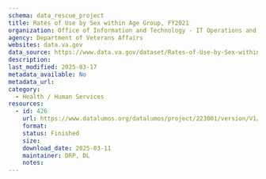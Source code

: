 ```yaml
---
schema: data_rescue_project 
title: Rates of Use by Sex within Age Group, FY2021
organization: Office of Information and Technology - IT Operations and Services (ITOPS)
agency: Department of Veterans Affairs
websites: data.va.gov
data_source: https://www.data.va.gov/dataset/Rates-of-Use-by-Sex-within-Age-Group-FY2021/urx8-hgm4
description: 
last_modified: 2025-03-17
metadata_available: No
metadata_url: 
category:
  - Health / Human Services
resources:
  - id: 426
    url: https://www.datalumos.org/datalumos/project/223001/version/V1/view
    format: 
    status: Finished
    size: 
    download_date: 2025-03-11
    maintainer: DRP, DL
    notes: 
---
```

